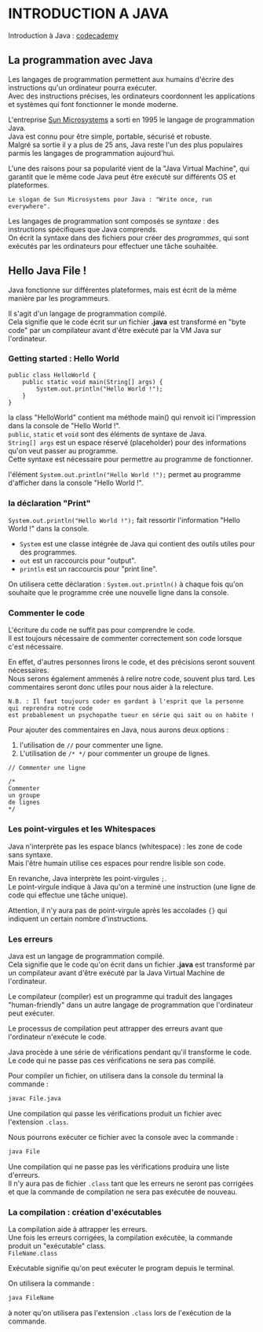 # INTRODUCTION A JAVA

Introduction à Java : <a href="https://www.codecademy.com/courses/learn-java/lessons/hello-world-java/exercises/introduction-to-java">codecademy</a>

## La programmation avec Java

Les langages de programmation permettent aux humains d'écrire des instructions qu'un ordinateur pourra exécuter.<br>
Avec des instructions précises, les ordinateurs coordonnent les applications et systèmes qui font fonctionner le monde moderne.<br>

L'entreprise <a href="https://en.wikipedia.org/wiki/Sun_Microsystems">Sun Microsystems</a> a sorti en 1995 le langage de programmation Java.<br>
Java est connu pour être simple, portable, sécurisé et robuste.<br>
Malgré sa sortie il y a plus de 25 ans, Java reste l'un des plus populaires parmis les langages de programmation aujourd'hui.<br>

L'une des raisons pour sa popularité vient de la "Java Virtual Machine", qui garantit que le même code Java peut être exécuté sur différents OS et plateformes.<br>

```
Le slogan de Sun Microsystems pour Java : "Write once, run everywhere".
```

Les langages de programmation sont composés se _syntaxe_ : des instructions spécifiques que Java comprends.<br>
On écrit la syntaxe dans des fichiers pour créer des _programmes_, qui sont exécutés par les ordinateurs pour effectuer une tâche souhaitée.<br>

## Hello Java File !

Java fonctionne sur différentes plateformes, mais est écrit de la même manière par les programmeurs.<br>

Il s'agit d'un langage de programmation compilé.<br>
Cela signifie que le code écrit sur un fichier **.java** est transformé en "byte code" par un compilateur avant d'être exécuté par la VM Java sur l'ordinateur.<br>

### Getting started : Hello World

```
public class HelloWorld {
    public static void main(String[] args) {
        System.out.println("Hello World !");
    }
}
```
la class "HelloWorld" contient ma méthode main() qui renvoit ici l'impression dans la console de "Hello World !".<br>
`public`, `static` et `void` sont des éléments de syntaxe de Java.<br>
`String[] args` est un espace réservé (placeholder) pour des informations qu'on veut passer au programme.<br>
Cette syntaxe est nécessaire pour permettre au programme de fonctionner.

l'élément `System.out.println("Hello World !");` permet au programme d'afficher dans la console "Hello World !".

### la déclaration "Print"

`System.out.println("Hello World !");` fait ressortir l'information "Hello World !" dans la console.<br>

* `System` est une classe intégrée de Java qui contient des outils utiles pour des programmes.
* `out` est un raccourcis pour "output".
* `println` est un raccourcis pour "print line".

On utilisera cette déclaration : `System.out.println()` à chaque fois qu'on souhaite que le programme crée une nouvelle ligne dans la console.<br>

### Commenter le code 

L'écriture du code ne suffit pas pour comprendre le code.<br>
Il est toujours nécessaire de commenter correctement son code lorsque c'est nécessaire.<br>

En effet, d'autres personnes lirons le code, et des précisions seront souvent nécessaires.<br>
Nous serons également ammenés à relire notre code, souvent plus tard. Les commentaires seront donc utiles pour nous aider à la relecture.<br>

``` 
N.B. : Il faut toujours coder en gardant à l'esprit que la personne qui reprendra notre code 
est probablement un psychopathe tueur en série qui sait ou on habite !
```

Pour ajouter des commentaires en Java, nous aurons deux options :
1. l'utilisation de `//` pour commenter une ligne.
2. L'utilisation de `/* */` pour commenter un groupe de lignes.

```
// Commenter une ligne

/* 
Commenter 
un groupe 
de lignes
*/
```

### Les point-virgules et les Whitespaces

Java n'interprète pas les espace blancs (whitespace) : les zone de code sans syntaxe.<br>
Mais l'être humain utilise ces espaces pour rendre lisible son code.<br>

En revanche, Java interprète les point-virgules `;`.<br>
Le point-virgule indique à Java qu'on a terminé une instruction (une ligne de code qui effectue une tâche unique).<br>

Attention, il n'y aura pas de point-virgule après les accolades `{}` qui indiquent un certain nombre d'instructions.<br>


### Les erreurs

Java est un langage de programmation compilé.<br> 
Cela signifie que le code qu'on écrit dans un fichier **.java** est transformé par un compilateur avant d'être exécuté par la Java Virtual Machine de l'ordinateur.<br>

Le compilateur (compiler) est un programme qui traduit des langages "human-friendly" dans un autre langage de programmation que l'ordinateur peut exécuter.<br>

Le processus de compilation peut attrapper des erreurs avant que l'ordinateur n'exécute le code.<br>

Java procède à une série de vérifications pendant qu'il transforme le code.<br>
Le code qui ne passe pas ces vérifications ne sera pas compilé.

Pour compiler un fichier, on utilisera dans la console du terminal la commande :
```bash
javac File.java
```
Une compilation qui passe les vérifications produit un fichier avec l'extension `.class`.

Nous pourrons exécuter ce fichier avec la console avec la commande :
```bash
java File
```

Une compilation qui ne passe pas les vérifications produira une liste d'erreurs.<br>
Il n'y aura pas de fichier `.class` tant que les erreurs ne seront pas corrigées et que la commande de compilation ne sera pas exécutée de nouveau.<br>

### La compilation : création d'exécutables

La compilation aide à attrapper les erreurs.<br>
Une fois les erreurs corrigées, la compilation exécutée, la commande produit un "exécutable" class.<br>
`FileName.class` 

Exécutable signifie qu'on peut exécuter le program depuis le terminal.

On utilisera la commande : 
```bash
java FileName
```

à noter qu'on utilisera pas l'extension `.class` lors de l'exécution de la commande.
